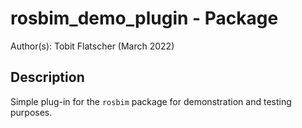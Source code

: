 # rosbim_demo_plugin - Package

Author(s): Tobit Flatscher (March 2022)

## Description

Simple plug-in for the `rosbim` package for demonstration and testing purposes.
